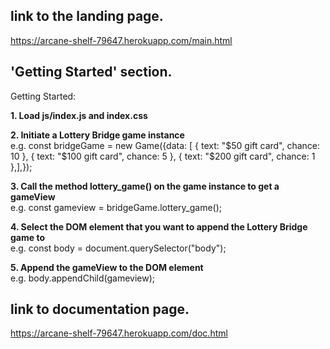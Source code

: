 ## link to the landing page.

https://arcane-shelf-79647.herokuapp.com/main.html<br/>

## 'Getting Started' section.

Getting Started:<br/>

**1. Load js/index.js and index.css**

**2. Initiate a Lottery Bridge game instance**<br/>
e.g. const bridgeGame = new Game({data: [ { text: "$50 gift card", chance: 10 }, { text: "$100 gift card", chance: 5 }, { text: "$200 gift card", chance: 1 },],});

**3. Call the method lottery_game() on the game instance to get a gameView**<br/>
e.g. const gameview = bridgeGame.lottery_game();

**4. Select the DOM element that you want to append the Lottery Bridge game to**<br/>
e.g. const body = document.querySelector("body");

**5. Append the gameView to the DOM element**<br/>
e.g. body.appendChild(gameview);

## link to documentation page.

https://arcane-shelf-79647.herokuapp.com/doc.html
